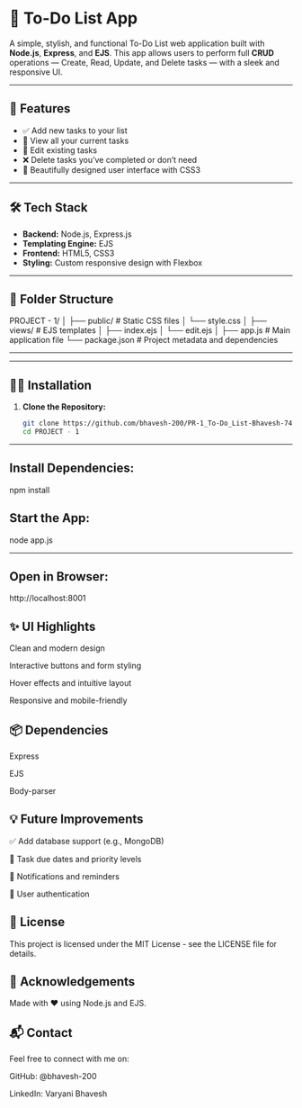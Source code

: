 # 📝 To-Do List App

A simple, stylish, and functional To-Do List web application built with **Node.js**, **Express**, and **EJS**. This app allows users to perform full **CRUD** operations — Create, Read, Update, and Delete tasks — with a sleek and responsive UI.

---

## 🚀 Features

- ✅ Add new tasks to your list
- 👀 View all your current tasks
- 📝 Edit existing tasks
- ❌ Delete tasks you’ve completed or don’t need
- 🎨 Beautifully designed user interface with CSS3

---

## 🛠️ Tech Stack

- **Backend:** Node.js, Express.js
- **Templating Engine:** EJS
- **Frontend:** HTML5, CSS3
- **Styling:** Custom responsive design with Flexbox

---

## 📁 Folder Structure

PROJECT - 1/
│
├── public/ # Static CSS files
│ └── style.css
│
├── views/ # EJS templates
│ ├── index.ejs
│ └── edit.ejs
│
├── app.js # Main application file
└── package.json # Project metadata and dependencies

---


---

## 🧑‍💻 Installation

1. **Clone the Repository:**
   ```bash
   git clone https://github.com/bhavesh-200/PR-1_To-Do_List-Bhavesh-7418.git
   cd PROJECT - 1

---

## Install Dependencies:

npm install

## Start the App:

node app.js

---

## Open in Browser:

http://localhost:8001

## ✨ UI Highlights
Clean and modern design

Interactive buttons and form styling

Hover effects and intuitive layout

Responsive and mobile-friendly

## 📦 Dependencies
Express

EJS

Body-parser

## 💡 Future Improvements
✅ Add database support (e.g., MongoDB)

📆 Task due dates and priority levels

🔔 Notifications and reminders

🔐 User authentication

## 📄 License
This project is licensed under the MIT License - see the LICENSE file for details.

## 🙌 Acknowledgements
Made with ❤️ using Node.js and EJS.

## 📬 Contact
Feel free to connect with me on:

GitHub: @bhavesh-200

LinkedIn: Varyani Bhavesh
